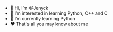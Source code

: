 - 👋 Hi, I’m @Jenyck
- 👀 I’m interested in learning Python, C++ and C
- 🌱 I’m currently learning Python
- ♥ That's all you may know about me
<!---
Jenyck/Jenyck is a ✨ special ✨ repository because its `README.md` (this file) appears on your GitHub profile.
You can click the Preview link to take a look at your changes.
--->

